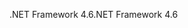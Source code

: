 <span data-ttu-id="5976f-101">.NET Framework 4.6</span><span class="sxs-lookup"><span data-stu-id="5976f-101">.NET Framework 4.6</span></span>